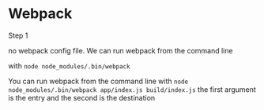 # Webpack

Step 1

no webpack config file. We can run webpack from the command line

with ` node node_modules/.bin/webpack  ` 

You can run webpack from the command line with
` node node_modules/.bin/webpack app/index.js build/index.js `
the first argument is the entry and the second is the destination
